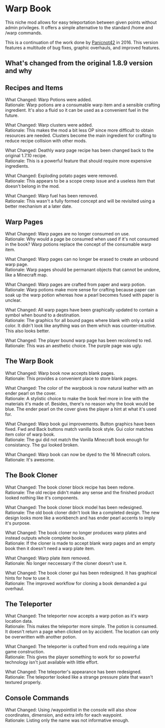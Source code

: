 Warp Book
=========

This niche mod allows for easy teleportation between given points without admin privileges. It offers a simple alternative to the standard /home and /warp commands.

This is a continuation of the work done by [Panicnot42](https://github.com/Outurnate) in 2016.  This version features a multitude of bug fixes, graphic overhauls, and improved features.


What's changed from the original 1.8.9 version and why
------------------------------------------------------


Recipes and Items
-----------------

What Changed: Warp Potions were added.  
Rationale: Warp potions are a consumable warp item and a sensible crafting ingredient.  It's also a fluid so it can be used as a convenient fuel in the future.

What Changed: Warp clusters were added.  
Rationale: This makes the mod a bit less OP since more difficult to obtain resources are needed.  Clusters become the main ingredient for crafting to reduce recipe collision with other mods.

What Changed: Deathly warp page recipe has been changed back to the original 1.7.10 recipe.  
Rationale: This is a powerful feature that should require more expensive ingredients.

What Changed: Exploding potato pages were removed.  
Rationale: This appears to be a scope creep issue and a useless item that doesn't belong in the mod.

What Changed: Warp fuel has been removed.  
Rationale: This wasn't a fully formed concept and will be revisited using a better mechanism at a later date.


Warp Pages
----------

What Changed: Warp pages are no longer consumed on use.  
Rationale: Why would a page be consumed when used if it's not consumed in the book?  Warp potions replace the concept of the consumable warp item.

What Changed: Warp pages can no longer be erased to create an unbound warp page.  
Rationale: Warp pages should be permanant objects that cannot be undone, like a Minecraft map.

What Changed: Warp pages are crafted from paper and warp potion.  
Rationale: Warp potions make more sense for crafting because paper can soak up the warp potion whereas how a pearl becomes fused with paper is unclear.

What Changed: All warp pages have been graphically updated to contain a symbol when bound to a destination.  
Rationale: The graphics for all bound pages where blank with only a solid color.  It didn't look like anything was on them which was counter-intuitive. This also looks better.

What Changed: The player bound warp page has been recolored to red.  
Rationale: This was an aesthetic choice.  The purple page was ugly.


The Warp Book
-------------

What Changed: Warp book now accepts blank pages.  
Rationale: This provides a convenient place to store blank pages.

What Changed: The color of the warpbook is now natural leather with an ender pearl on the cover.  
Rationale: A stylistic choice to make the book feel more in line with the materials it's made of. Besides, there's no reason why the book would be blue. The ender pearl on the cover gives the player a hint at what it's used for.

What Changed: Warp book gui improvements.  Button graphics have been fixed. Fwd and Back buttons match vanilla book style. Gui color matches item color of warp book.  
Rationale: The gui did not match the Vanilla Minecraft book enough for consistancy. The gui looked broken.

What Changed: Warp book can now be dyed to the 16 Minecraft colors.
Rationale: It's awesome.


The Book Cloner
---------------

What Changed: The book cloner block recipe has been redone.  
Rationale: The old recipe didn't make any sense and the finished product looked nothing like it's components.

What Changed: The book cloner block model has been redesigned.  
Rationale: The old book cloner didn't look like a completed design. The new design looks more like a workbench and has ender pearl accents to imply it's purpose.

What Changed: The book cloner no longer produces warp plates and instead outputs whole complete books.  
Rationale: If the cloner is made to accept blank warp pages and an empty book then it doesn't need a warp plate item.

What Changed: Warp plate item removed.  
Rationale: No longer neccessary if the cloner doesn't use it.

What Changed: The book cloner gui has been redesigned. It has graphical hints for how to use it.  
Rationale: The improved workflow for cloning a book demanded a gui overhaul. 



The Teleporter
--------------

What Changed: The teleporter now accepts a warp potion as it's warp location data.  
Rationale: This makes the teleporter more simple. The potion is consumed. It doesn't return a page when clicked on by accident. The location can only be overwritten with another potion.

What Changed: The teleporter is crafted from end rods requiring a late game construction.  
Rationale: This gives the player something to work for so powerful technology isn't just available with little effort.

What Changed: The teleporter's appearance has been redesigned.  
Rationale: The teleporter looked like a strange pressure plate that wasn't textured properly.


Console Commands
----------------

What Changed: Using /waypointlist in the console will also show coordinates, dimension, and extra info for each waypoint.  
Rationale: Listing only the name was not informative enough.
